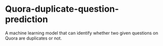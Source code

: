 # Quora-duplicate-question-prediction
A machine learning model that can identify whether two given questions on Quora are duplicates or not.
